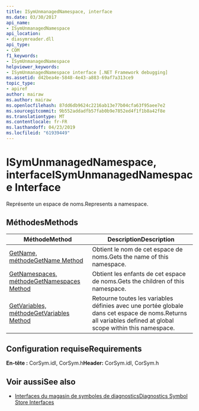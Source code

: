 ```yaml
---
title: ISymUnmanagedNamespace, interface
ms.date: 03/30/2017
api_name:
- ISymUnmanagedNamespace
api_location:
- diasymreader.dll
api_type:
- COM
f1_keywords:
- ISymUnmanagedNamespace
helpviewer_keywords:
- ISymUnmanagedNamespace interface [.NET Framework debugging]
ms.assetid: d42bea4e-5848-4e43-a883-69af7a313ce9
topic_type:
- apiref
author: mairaw
ms.author: mairaw
ms.openlocfilehash: 87dd6db9624c2216ab13e77b04cfa63f95aee7e2
ms.sourcegitcommit: 9b552addadfb57fab0b9e7852ed4f1f1b8a42f8e
ms.translationtype: MT
ms.contentlocale: fr-FR
ms.lasthandoff: 04/23/2019
ms.locfileid: "61939449"
---
```

# <a name="isymunmanagednamespace-interface"></a><span data-ttu-id="5cdfc-102">ISymUnmanagedNamespace, interface</span><span class="sxs-lookup"><span data-stu-id="5cdfc-102">ISymUnmanagedNamespace Interface</span></span>
<span data-ttu-id="5cdfc-103">Représente un espace de noms.</span><span class="sxs-lookup"><span data-stu-id="5cdfc-103">Represents a namespace.</span></span>  
  
## <a name="methods"></a><span data-ttu-id="5cdfc-104">Méthodes</span><span class="sxs-lookup"><span data-stu-id="5cdfc-104">Methods</span></span>  
  
|<span data-ttu-id="5cdfc-105">Méthode</span><span class="sxs-lookup"><span data-stu-id="5cdfc-105">Method</span></span>|<span data-ttu-id="5cdfc-106">Description</span><span class="sxs-lookup"><span data-stu-id="5cdfc-106">Description</span></span>|  
|------------|-----------------|  
|[<span data-ttu-id="5cdfc-107">GetName, méthode</span><span class="sxs-lookup"><span data-stu-id="5cdfc-107">GetName Method</span></span>](../../../../docs/framework/unmanaged-api/diagnostics/isymunmanagednamespace-getname-method.md)|<span data-ttu-id="5cdfc-108">Obtient le nom de cet espace de noms.</span><span class="sxs-lookup"><span data-stu-id="5cdfc-108">Gets the name of this namespace.</span></span>|  
|[<span data-ttu-id="5cdfc-109">GetNamespaces, méthode</span><span class="sxs-lookup"><span data-stu-id="5cdfc-109">GetNamespaces Method</span></span>](../../../../docs/framework/unmanaged-api/diagnostics/isymunmanagednamespace-getnamespaces-method.md)|<span data-ttu-id="5cdfc-110">Obtient les enfants de cet espace de noms.</span><span class="sxs-lookup"><span data-stu-id="5cdfc-110">Gets the children of this namespace.</span></span>|  
|[<span data-ttu-id="5cdfc-111">GetVariables, méthode</span><span class="sxs-lookup"><span data-stu-id="5cdfc-111">GetVariables Method</span></span>](../../../../docs/framework/unmanaged-api/diagnostics/isymunmanagednamespace-getvariables-method.md)|<span data-ttu-id="5cdfc-112">Retourne toutes les variables définies avec une portée globale dans cet espace de noms.</span><span class="sxs-lookup"><span data-stu-id="5cdfc-112">Returns all variables defined at global scope within this namespace.</span></span>|  
  
## <a name="requirements"></a><span data-ttu-id="5cdfc-113">Configuration requise</span><span class="sxs-lookup"><span data-stu-id="5cdfc-113">Requirements</span></span>  
 <span data-ttu-id="5cdfc-114">**En-tête :** CorSym.idl, CorSym.h</span><span class="sxs-lookup"><span data-stu-id="5cdfc-114">**Header:** CorSym.idl, CorSym.h</span></span>  
  
## <a name="see-also"></a><span data-ttu-id="5cdfc-115">Voir aussi</span><span class="sxs-lookup"><span data-stu-id="5cdfc-115">See also</span></span>

- [<span data-ttu-id="5cdfc-116">Interfaces du magasin de symboles de diagnostics</span><span class="sxs-lookup"><span data-stu-id="5cdfc-116">Diagnostics Symbol Store Interfaces</span></span>](../../../../docs/framework/unmanaged-api/diagnostics/diagnostics-symbol-store-interfaces.md)

